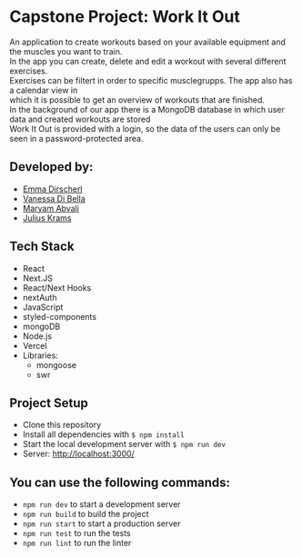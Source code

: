 # Capstone Project: Work It Out

An application to create workouts based on your available equipment and the muscles you want to train.
<br> In the app you can create, delete and edit a workout with several different exercises.
<br>Exercises can be filtert in order to specific musclegrupps. The app also has a calendar view in
<br>which it is possible to get an overview of workouts that are finished. 
<br>In the background of our app there is a MongoDB database in which user data and created workouts are stored
<br>Work It Out is provided with a login, so the data of the users can only be seen in a password-protected area.

## Developed by:

- [Emma Dirscherl](https://github.com/EmmaDir)
- [Vanessa Di Bella](https://github.com/VanessaDiBella)
- [Maryam Abvali](https://github.com/Abvali)
- [Julius Krams](https://github.com/jukrams)

## Tech Stack

- React
- Next.JS
- React/Next Hooks
- nextAuth
- JavaScript
- styled-components
- mongoDB
- Node.js
- Vercel
- Libraries:
  - mongoose
  - swr

## Project Setup

- Clone this repository
- Install all dependencies with `$ npm install`
- Start the local development server with `$ npm run dev`
- Server: [http://localhost:3000/](http://localhost:3000/)


## You can use the following commands:

- `npm run dev` to start a development server
- `npm run build` to build the project
- `npm run start` to start a production server
- `npm run test` to run the tests
- `npm run lint` to run the linter
